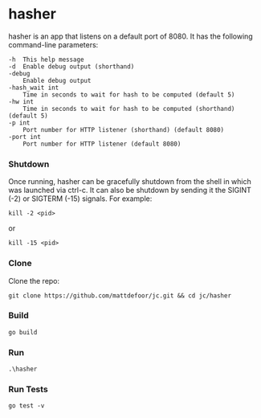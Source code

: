 # hasher 

hasher is an app that listens on a default port of 8080. It has the following command-line parameters:
```
-h  This help message
-d	Enable debug output (shorthand)
-debug
  	Enable debug output
-hash_wait int
  	Time in seconds to wait for hash to be computed (default 5)
-hw int
  	Time in seconds to wait for hash to be computed (shorthand) (default 5)
-p int
  	Port number for HTTP listener (shorthand) (default 8080)
-port int
  	Port number for HTTP listener (default 8080)
```
### Shutdown
Once running, hasher can be gracefully shutdown from the shell in which was launched via ctrl-c. It can also be shutdown by sending it the SIGINT (-2) or SIGTERM (-15) signals. For example:
```
kill -2 <pid>
```
or
```
kill -15 <pid>
```
### Clone
Clone the repo:
```
git clone https://github.com/mattdefoor/jc.git && cd jc/hasher
```
### Build
```
go build
```
### Run
```
.\hasher
```
### Run Tests
```
go test -v
```
